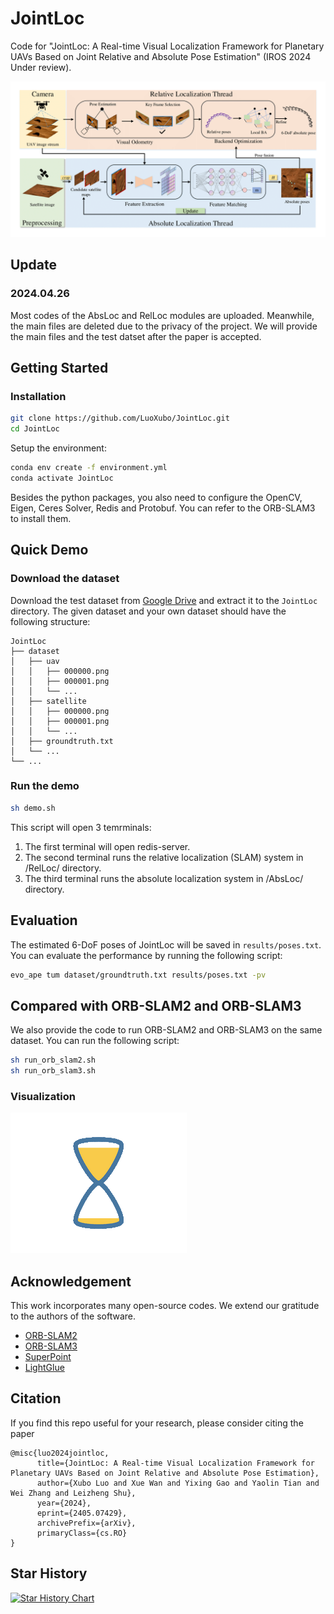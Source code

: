 # JointLoc

Code for "JointLoc: A Real-time Visual Localization Framework for Planetary UAVs Based on Joint Relative and Absolute Pose Estimation" (IROS 2024 Under review).

![JointLoc](/figs/pipeline.png)

## Update

### 2024.04.26

Most codes of the AbsLoc and RelLoc modules are uploaded. Meanwhile, the main files are deleted due to the privacy of the project. We will provide the main files and the test datset after the paper is accepted.

## Getting Started

### Installation

```bash
git clone https://github.com/LuoXubo/JointLoc.git
cd JointLoc
```

Setup the environment:

```bash
conda env create -f environment.yml
conda activate JointLoc
```

Besides the python packages, you also need to configure the OpenCV, Eigen, Ceres Solver, Redis and Protobuf. You can refer to the ORB-SLAM3 to install them.

## Quick Demo

### Download the dataset

Download the test dataset from [Google Drive](https://drive.google.com/file/d/1Q6Q6Q1Z9) and extract it to the `JointLoc` directory. The given dataset and your own dataset should have the following structure:

```
JointLoc
├── dataset
│   ├── uav
│   │   ├── 000000.png
│   │   ├── 000001.png
│   │   └── ...
│   ├── satellite
│   │   ├── 000000.png
│   │   ├── 000001.png
│   │   └── ...
│   ├── groundtruth.txt
│   └── ...
└── ...
```

### Run the demo

```bash
sh demo.sh
```

This script will open 3 temrminals:

1. The first terminal will open redis-server.
2. The second terminal runs the relative localization (SLAM) system in /RelLoc/ directory.
3. The third terminal runs the absolute localization system in /AbsLoc/ directory.

## Evaluation

The estimated 6-DoF poses of JointLoc will be saved in `results/poses.txt`. You can evaluate the performance by running the following script:

```bash
evo_ape tum dataset/groundtruth.txt results/poses.txt -pv
```

## Compared with ORB-SLAM2 and ORB-SLAM3

We also provide the code to run ORB-SLAM2 and ORB-SLAM3 on the same dataset. You can run the following script:

```bash
sh run_orb_slam2.sh
sh run_orb_slam3.sh
```

### Visualization

![ORB-SLAM2](figs/gif.gif)

## Acknowledgement

This work incorporates many open-source codes. We extend our gratitude to the authors of the software.

- [ORB-SLAM2](https://github.com/raulmur/ORB_SLAM2)
- [ORB-SLAM3](https://github.com/UZ-SLAMLab/ORB_SLAM3)
- [SuperPoint](https://github.com/rpautrat/SuperPoint)
- [LightGlue](https://github.com/cvg/LightGlue)

## Citation

If you find this repo useful for your research, please consider citing the paper

```
@misc{luo2024jointloc,
      title={JointLoc: A Real-time Visual Localization Framework for Planetary UAVs Based on Joint Relative and Absolute Pose Estimation},
      author={Xubo Luo and Xue Wan and Yixing Gao and Yaolin Tian and Wei Zhang and Leizheng Shu},
      year={2024},
      eprint={2405.07429},
      archivePrefix={arXiv},
      primaryClass={cs.RO}
}
```

## Star History

[![Star History Chart](https://api.star-history.com/svg?repos=LuoXubo/JointLoc&type=Date)](https://star-history.com/#LuoXubo/JointLoc&Date)
